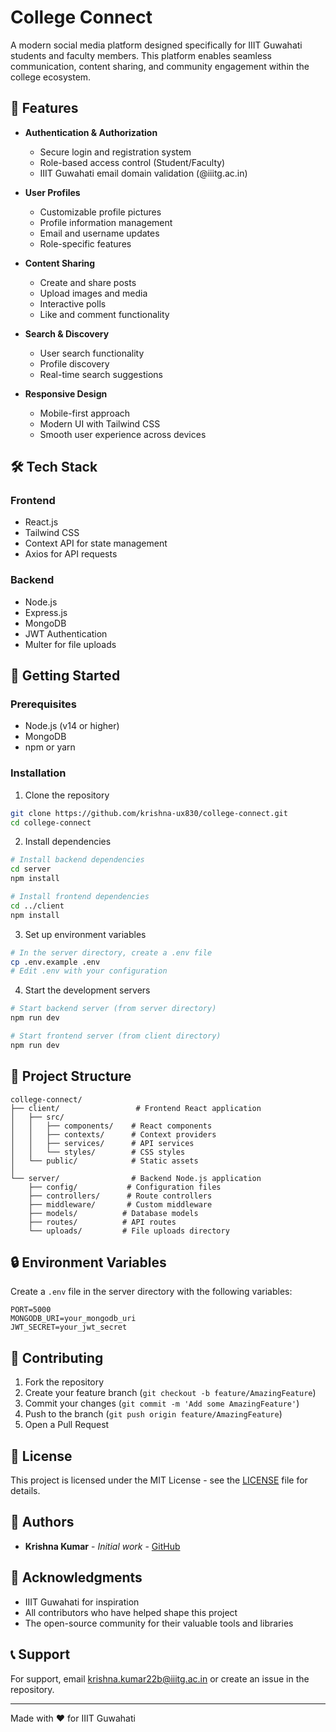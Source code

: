 # College Connect

A modern social media platform designed specifically for IIIT Guwahati students and faculty members. This platform enables seamless communication, content sharing, and community engagement within the college ecosystem.

## 🌟 Features

- **Authentication & Authorization**

  - Secure login and registration system
  - Role-based access control (Student/Faculty)
  - IIIT Guwahati email domain validation (@iiitg.ac.in)

- **User Profiles**

  - Customizable profile pictures
  - Profile information management
  - Email and username updates
  - Role-specific features

- **Content Sharing**

  - Create and share posts
  - Upload images and media
  - Interactive polls
  - Like and comment functionality

- **Search & Discovery**

  - User search functionality
  - Profile discovery
  - Real-time search suggestions

- **Responsive Design**
  - Mobile-first approach
  - Modern UI with Tailwind CSS
  - Smooth user experience across devices

## 🛠️ Tech Stack

### Frontend

- React.js
- Tailwind CSS
- Context API for state management
- Axios for API requests

### Backend

- Node.js
- Express.js
- MongoDB
- JWT Authentication
- Multer for file uploads

## 🚀 Getting Started

### Prerequisites

- Node.js (v14 or higher)
- MongoDB
- npm or yarn

### Installation

1. Clone the repository

```bash
git clone https://github.com/krishna-ux830/college-connect.git
cd college-connect
```

2. Install dependencies

```bash
# Install backend dependencies
cd server
npm install

# Install frontend dependencies
cd ../client
npm install
```

3. Set up environment variables

```bash
# In the server directory, create a .env file
cp .env.example .env
# Edit .env with your configuration
```

4. Start the development servers

```bash
# Start backend server (from server directory)
npm run dev

# Start frontend server (from client directory)
npm run dev
```

## 📁 Project Structure

```
college-connect/
├── client/                 # Frontend React application
│   ├── src/
│   │   ├── components/    # React components
│   │   ├── contexts/      # Context providers
│   │   ├── services/      # API services
│   │   └── styles/        # CSS styles
│   └── public/            # Static assets
│
└── server/                # Backend Node.js application
    ├── config/           # Configuration files
    ├── controllers/      # Route controllers
    ├── middleware/       # Custom middleware
    ├── models/          # Database models
    ├── routes/          # API routes
    └── uploads/         # File uploads directory
```

## 🔒 Environment Variables

Create a `.env` file in the server directory with the following variables:

```env
PORT=5000
MONGODB_URI=your_mongodb_uri
JWT_SECRET=your_jwt_secret
```

## 🤝 Contributing

1. Fork the repository
2. Create your feature branch (`git checkout -b feature/AmazingFeature`)
3. Commit your changes (`git commit -m 'Add some AmazingFeature'`)
4. Push to the branch (`git push origin feature/AmazingFeature`)
5. Open a Pull Request

## 📝 License

This project is licensed under the MIT License - see the [LICENSE](LICENSE) file for details.

## 👥 Authors

- **Krishna Kumar** - _Initial work_ - [GitHub](https://github.com/krishna-ux830)

## 🙏 Acknowledgments

- IIIT Guwahati for inspiration
- All contributors who have helped shape this project
- The open-source community for their valuable tools and libraries

## 📞 Support

For support, email krishna.kumar22b@iiitg.ac.in or create an issue in the repository.

---

Made with ❤️ for IIIT Guwahati
